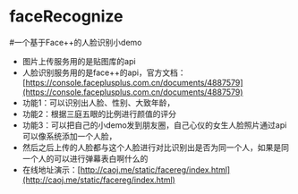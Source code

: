 # faceRecognize
#一个基于Face++的人脸识别小demo
  * 图片上传服务用的是贴图库的api
  * 人脸识别服务用的是face++的api，官方文档：[https://console.faceplusplus.com.cn/documents/4887579](https://console.faceplusplus.com.cn/documents/4887579)
  * 功能1：可以识别出人脸、性别、大致年龄，
  * 功能2：根据三庭五眼的比例进行颜值的评分
  * 功能3：可以把自己的小demo发到朋友圈，自己心仪的女生人脸照片通过api可以像系统添加一个人脸，
  * 然后之后上传的人脸都与这个人脸进行对比识别出是否为同一个人，如果是同一个人的可以进行弹幕表白啊什么的
  * 在线地址演示：[http://caoj.me/static/facereg/index.html](http://caoj.me/static/facereg/index.html)


